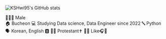 ![KSHwi95's GitHub stats](https://github-readme-stats.vercel.app/api?username=KSHwi95&show_icons=true&theme=radical)

👨🏻‍🦱 Male <br>
🏠 Bucheon
💻 Studying Data science, Data Engineer since 2022
🔤 Python 
🗣️ Korean, English 🅱️ 
🙏🏻 Protestant✝️
👍🏻 Like🎧🎸
